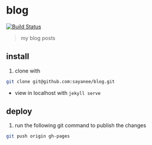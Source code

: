 # blog

[![Build Status](https://travis-ci.org/sayanee/blog.png)](https://travis-ci.org/sayanee/blog)

> my blog posts

## install

1. clone with
  ```sh
  git clone git@github.com:sayanee/blog.git
  ```
- view in localhost with `jekyll serve`

## deploy

1. run the following git command to publish the changes

  ```sh
  git push origin gh-pages
  ```
